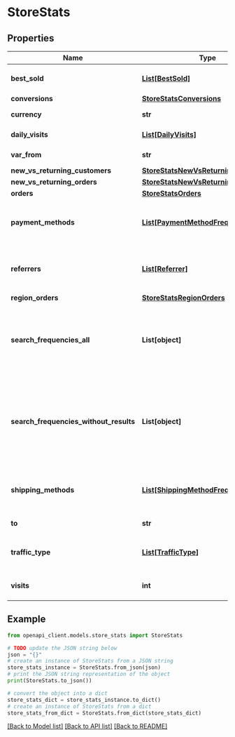 # StoreStats


## Properties

Name | Type | Description | Notes
------------ | ------------- | ------------- | -------------
**best_sold** | [**List[BestSold]**](BestSold.md) | Top 10 best sold products. | [optional] 
**conversions** | [**StoreStatsConversions**](StoreStatsConversions.md) |  | [optional] 
**currency** | **str** | Store currency. | [optional] 
**daily_visits** | [**List[DailyVisits]**](DailyVisits.md) | Visits per day. | [optional] 
**var_from** | **str** | Statistics start date. | [optional] 
**new_vs_returning_customers** | [**StoreStatsNewVsReturningCustomers**](StoreStatsNewVsReturningCustomers.md) |  | [optional] 
**new_vs_returning_orders** | [**StoreStatsNewVsReturningCustomers**](StoreStatsNewVsReturningCustomers.md) |  | [optional] 
**orders** | [**StoreStatsOrders**](StoreStatsOrders.md) |  | [optional] 
**payment_methods** | [**List[PaymentMethodFreq]**](PaymentMethodFreq.md) | Store payment methods and their frequency. | [optional] 
**referrers** | [**List[Referrer]**](Referrer.md) | Top 10 referrer sources and their frequency. | [optional] 
**region_orders** | [**StoreStatsRegionOrders**](StoreStatsRegionOrders.md) |  | [optional] 
**search_frequencies_all** | **List[object]** | Number of times each search was conducted under the form of an aggregation query. | [optional] 
**search_frequencies_without_results** | **List[object]** | Number of times each search with zero results was conducted under the form of an aggregation query. | [optional] 
**shipping_methods** | [**List[ShippingMethodFreq]**](ShippingMethodFreq.md) | Store shipping methods and their frequency. | [optional] 
**to** | **str** | Statistics end date. | [optional] 
**traffic_type** | [**List[TrafficType]**](TrafficType.md) | Type of store traffic and its frequency. | [optional] 
**visits** | **int** | Total number of visits. | [optional] 

## Example

```python
from openapi_client.models.store_stats import StoreStats

# TODO update the JSON string below
json = "{}"
# create an instance of StoreStats from a JSON string
store_stats_instance = StoreStats.from_json(json)
# print the JSON string representation of the object
print(StoreStats.to_json())

# convert the object into a dict
store_stats_dict = store_stats_instance.to_dict()
# create an instance of StoreStats from a dict
store_stats_from_dict = StoreStats.from_dict(store_stats_dict)
```
[[Back to Model list]](../README.md#documentation-for-models) [[Back to API list]](../README.md#documentation-for-api-endpoints) [[Back to README]](../README.md)


